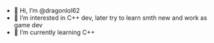 - 👋 Hi, I’m @dragonlol62
- 👀 I’m interested in C++ dev, later try to learn smth new and work as game dev
- 🌱 I’m currently learning C++

<!---
dragonlol62/dragonlol62 is a ✨ special ✨ repository because its `README.md` (this file) appears on your GitHub profile.
You can click the Preview link to take a look at your changes.
--->
